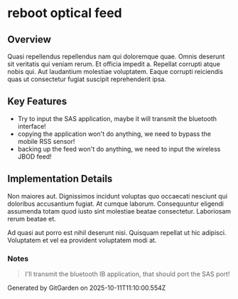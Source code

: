 # reboot optical feed

## Overview
Quasi repellendus repellendus nam qui doloremque quae. Omnis deserunt sit veritatis qui veniam rerum. Et officia impedit a. Repellat corrupti atque nobis qui. Aut laudantium molestiae voluptatem. Eaque corrupti reiciendis quas ut consectetur fugiat suscipit reprehenderit ipsa.

## Key Features
- Try to input the SAS application, maybe it will transmit the bluetooth interface!
- copying the application won't do anything, we need to bypass the mobile RSS sensor!
- backing up the feed won't do anything, we need to input the wireless JBOD feed!

## Implementation Details
Non maiores aut. Dignissimos incidunt voluptas quo occaecati nesciunt qui doloribus accusantium fugiat. At cumque laborum. Consequuntur eligendi assumenda totam quod iusto sint molestiae beatae consectetur. Laboriosam rerum beatae et.
 Ad quasi aut porro est nihil deserunt nisi. Quisquam repellat ut hic adipisci. Voluptatem et vel ea provident voluptatem modi at.

### Notes
> I'll transmit the bluetooth IB application, that should port the SAS port!

Generated by GitGarden on 2025-10-11T11:10:00.554Z